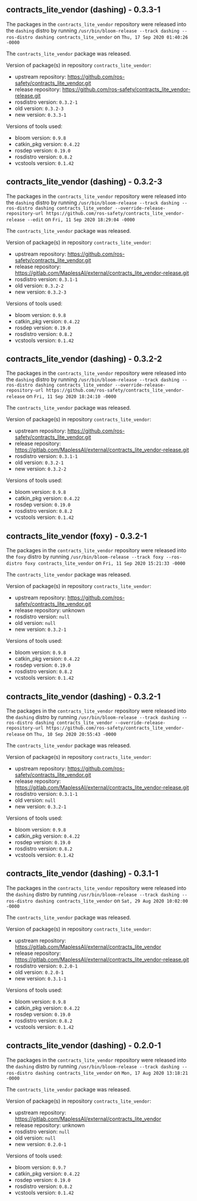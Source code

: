 ## contracts_lite_vendor (dashing) - 0.3.3-1

The packages in the `contracts_lite_vendor` repository were released into the `dashing` distro by running `/usr/bin/bloom-release --track dashing --ros-distro dashing contracts_lite_vendor` on `Thu, 17 Sep 2020 01:40:26 -0000`

The `contracts_lite_vendor` package was released.

Version of package(s) in repository `contracts_lite_vendor`:

- upstream repository: https://github.com/ros-safety/contracts_lite_vendor.git
- release repository: https://github.com/ros-safety/contracts_lite_vendor-release.git
- rosdistro version: `0.3.2-1`
- old version: `0.3.2-3`
- new version: `0.3.3-1`

Versions of tools used:

- bloom version: `0.9.8`
- catkin_pkg version: `0.4.22`
- rosdep version: `0.19.0`
- rosdistro version: `0.8.2`
- vcstools version: `0.1.42`


## contracts_lite_vendor (dashing) - 0.3.2-3

The packages in the `contracts_lite_vendor` repository were released into the `dashing` distro by running `/usr/bin/bloom-release --track dashing --ros-distro dashing contracts_lite_vendor --override-release-repository-url https://github.com/ros-safety/contracts_lite_vendor-release --edit` on `Fri, 11 Sep 2020 18:29:04 -0000`

The `contracts_lite_vendor` package was released.

Version of package(s) in repository `contracts_lite_vendor`:

- upstream repository: https://github.com/ros-safety/contracts_lite_vendor.git
- release repository: https://gitlab.com/MaplessAI/external/contracts_lite_vendor-release.git
- rosdistro version: `0.3.1-1`
- old version: `0.3.2-2`
- new version: `0.3.2-3`

Versions of tools used:

- bloom version: `0.9.8`
- catkin_pkg version: `0.4.22`
- rosdep version: `0.19.0`
- rosdistro version: `0.8.2`
- vcstools version: `0.1.42`


## contracts_lite_vendor (dashing) - 0.3.2-2

The packages in the `contracts_lite_vendor` repository were released into the `dashing` distro by running `/usr/bin/bloom-release --track dashing --ros-distro dashing contracts_lite_vendor --override-release-repository-url https://github.com/ros-safety/contracts_lite_vendor-release` on `Fri, 11 Sep 2020 18:24:10 -0000`

The `contracts_lite_vendor` package was released.

Version of package(s) in repository `contracts_lite_vendor`:

- upstream repository: https://github.com/ros-safety/contracts_lite_vendor.git
- release repository: https://gitlab.com/MaplessAI/external/contracts_lite_vendor-release.git
- rosdistro version: `0.3.1-1`
- old version: `0.3.2-1`
- new version: `0.3.2-2`

Versions of tools used:

- bloom version: `0.9.8`
- catkin_pkg version: `0.4.22`
- rosdep version: `0.19.0`
- rosdistro version: `0.8.2`
- vcstools version: `0.1.42`


## contracts_lite_vendor (foxy) - 0.3.2-1

The packages in the `contracts_lite_vendor` repository were released into the `foxy` distro by running `/usr/bin/bloom-release --track foxy --ros-distro foxy contracts_lite_vendor` on `Fri, 11 Sep 2020 15:21:33 -0000`

The `contracts_lite_vendor` package was released.

Version of package(s) in repository `contracts_lite_vendor`:

- upstream repository: https://github.com/ros-safety/contracts_lite_vendor.git
- release repository: unknown
- rosdistro version: `null`
- old version: `null`
- new version: `0.3.2-1`

Versions of tools used:

- bloom version: `0.9.8`
- catkin_pkg version: `0.4.22`
- rosdep version: `0.19.0`
- rosdistro version: `0.8.2`
- vcstools version: `0.1.42`


## contracts_lite_vendor (dashing) - 0.3.2-1

The packages in the `contracts_lite_vendor` repository were released into the `dashing` distro by running `/usr/bin/bloom-release --track dashing --ros-distro dashing contracts_lite_vendor --override-release-repository-url https://github.com/ros-safety/contracts_lite_vendor-release` on `Thu, 10 Sep 2020 20:55:43 -0000`

The `contracts_lite_vendor` package was released.

Version of package(s) in repository `contracts_lite_vendor`:

- upstream repository: https://github.com/ros-safety/contracts_lite_vendor.git
- release repository: https://gitlab.com/MaplessAI/external/contracts_lite_vendor-release.git
- rosdistro version: `0.3.1-1`
- old version: `null`
- new version: `0.3.2-1`

Versions of tools used:

- bloom version: `0.9.8`
- catkin_pkg version: `0.4.22`
- rosdep version: `0.19.0`
- rosdistro version: `0.8.2`
- vcstools version: `0.1.42`


## contracts_lite_vendor (dashing) - 0.3.1-1

The packages in the `contracts_lite_vendor` repository were released into the `dashing` distro by running `/usr/bin/bloom-release --track dashing --ros-distro dashing contracts_lite_vendor` on `Sat, 29 Aug 2020 10:02:00 -0000`

The `contracts_lite_vendor` package was released.

Version of package(s) in repository `contracts_lite_vendor`:

- upstream repository: https://gitlab.com/MaplessAI/external/contracts_lite_vendor
- release repository: https://gitlab.com/MaplessAI/external/contracts_lite_vendor-release.git
- rosdistro version: `0.2.0-1`
- old version: `0.2.0-1`
- new version: `0.3.1-1`

Versions of tools used:

- bloom version: `0.9.8`
- catkin_pkg version: `0.4.22`
- rosdep version: `0.19.0`
- rosdistro version: `0.8.2`
- vcstools version: `0.1.42`


## contracts_lite_vendor (dashing) - 0.2.0-1

The packages in the `contracts_lite_vendor` repository were released into the `dashing` distro by running `/usr/bin/bloom-release --track dashing --ros-distro dashing contracts_lite_vendor` on `Mon, 17 Aug 2020 13:18:21 -0000`

The `contracts_lite_vendor` package was released.

Version of package(s) in repository `contracts_lite_vendor`:

- upstream repository: https://gitlab.com/MaplessAI/external/contracts_lite_vendor
- release repository: unknown
- rosdistro version: `null`
- old version: `null`
- new version: `0.2.0-1`

Versions of tools used:

- bloom version: `0.9.7`
- catkin_pkg version: `0.4.22`
- rosdep version: `0.19.0`
- rosdistro version: `0.8.2`
- vcstools version: `0.1.42`


